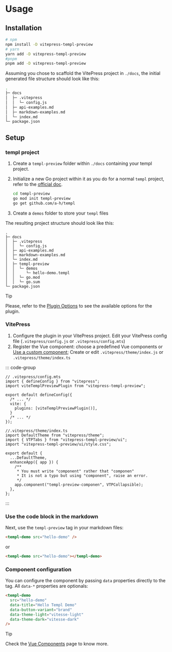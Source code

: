 # Usage

## Installation

```bash
# npm
npm install -D vitepress-templ-preview
# yarn
yarn add -D vitepress-templ-preview
#pnpm
pnpm add -D vitepress-templ-preview
```

Assuming you chose to scaffold the VitePress project in `./docs`, the initial generated file structure should look like this:

```bash
.
├─ docs
│  ├─ .vitepress
│  │  └─ config.js
│  ├─ api-examples.md
│  ├─ markdown-examples.md
│  └─ index.md
└─ package.json
```

## Setup

### templ project

1. Create a `templ-preview` folder within `./docs` containing your templ project.
2. Initialize a new Go project within it as you do for a normal `templ` project, refer to the [official doc](https://templ.guide/quick-start/creating-a-simple-templ-component).

   ```bash
   cd templ-preview
   go mod init templ-preview
   go get github.com/a-h/templ
   ```

3. Create a `demos` folder to store your `templ` files

The resulting project structure should look like this:

```bash{8-12}
.
├─ docs
│  ├─ .vitepress
│  │  └─ config.js
│  ├─ api-examples.md
│  ├─ markdown-examples.md
│  └─ index.md
│  ├─ templ-preview
│  │  └─ demos
│  │     └─ hello-demo.templ
│  │  └─ go.mod
│  │  └─ go.sum
└─ package.json
```

> [!TIP]
> Please, refer to the [Plugin Options](/options) to see the available options for the plugin.

### VitePress

1. Configure the plugin in your VitePress project. Edit your VitePress config file (`.vitepress/config.js` or `.vitepress/config.mts`)
2. Register the Vue component: choose a predefined Vue components or [Use a custom component](/custom-vue-component); Create or edit `.vitepress/theme/index.js` or `.vitepress/theme/index.ts`

::: code-group

```ts{3,8} [config.mts]
// .vitepress/config.mts
import { defineConfig } from "vitepress";
import viteTemplPreviewPlugin from "vitepress-templ-preview";

export default defineConfig({
  /* ... */
  vite: {
    plugins: [viteTemplPreviewPlugin()],
  }
  /* ... */
});
```

```ts{2,3,8-12} [theme/index.ts]
//.vitepress/theme/index.ts
import DefaultTheme from "vitepress/theme";
import { VTPTabs } from "vitepress-templ-preview/ui";
import "vitepress-templ-preview/ui/style.css";

export default {
  ...DefaultTheme,
  enhanceApp({ app }) {
    /**
     * You must write "component" rather that "componen"
     * It is not a typo but using "component", raise an error.
     */
    app.component("templ-preview-componen", VTPCollapsible);
  },
};
```

:::

### Use the code block in the markdown

Next, use the `templ-preview` tag in your markdown files:

```html
<templ-demo src="hello-demo" />
```

or

```html
<templ-demo src="hello-demo"></templ-demo>
```

### Component configuration

You can configure the component by passing `data` properties directly to the tag. All `data-*` properties are optionals:

```html
<templ-demo
  src="hello-demo"
  data-title="Hello Templ Demo"
  data-button-variant="brand"
  data-theme-light="vitesse-light"
  data-theme-dark="vitesse-dark"
/>
```

> [!TIP]
> Check the [Vue Components](/vue-components) page to know more.
